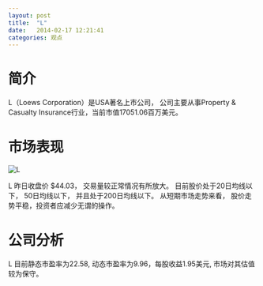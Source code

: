 ```yaml
---
layout: post
title:  "L"
date:   2014-02-17 12:21:41
categories: 观点
---
```


# 简介
L（Loews Corporation）是USA著名上市公司，
公司主要从事Property & Casualty Insurance行业，当前市值17051.06百万美元。

# 市场表现

![L](http://finviz.com/chart.ashx?t=L&ty=c&ta=1&p=d&s=l)

L 昨日收盘价 $44.03，
交易量较正常情况有所放大。
目前股价处于20日均线以下，
50日均线以下，
并且处于200日均线以下。
从短期市场走势来看，
股价走势平稳，投资者应减少无谓的操作。

# 公司分析
L 目前静态市盈率为22.58, 动态市盈率为9.96，每股收益1.95美元,
市场对其估值较为保守。
